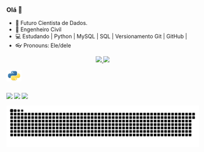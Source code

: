 ### Olá 👋

- 🔭 Futuro Cientista de Dados.
- 🌇 Engenheiro Civil 
- 💻 Estudando | Python | MySQL | SQL | Versionamento Git | GitHub |
- 👓 Pronouns: Ele/dele
<div align="center">
  <a href="https://github.com/felipesynyster">
  <img height="180em" src="https://github-readme-stats.vercel.app/api?username=felipesynyster&show_icons=true&theme=dark&include_all_commits=true&count_private=true"/>
  <img height="180em" src="https://github-readme-stats.vercel.app/api/top-langs/?username=felipesynyster&layout=compact&langs_count=7&theme=dark"/>
</div>
  <div style="display: inline_block"><br>
  <img align="center" alt="Felipe-Python" height="30" width="40" src="https://raw.githubusercontent.com/devicons/devicon/master/icons/python/python-original.svg">
</div>
 
  ##
 
<div> 
  <a href="https://www.linkedin.com/in/felipe-de-paulo-546164113/" target="_blank"><img src="https://img.shields.io/badge/-LinkedIn-%230077B5?style=for-the-badge&logo=linkedin&logoColor=white" target="_blank"></a> 
  <a href="https://www.instagram.com/felipe_dpaulo/" target="_blank"><img src="https://img.shields.io/badge/-Instagram-%23E4405F?style=for-the-badge&logo=instagram&logoColor=white" target="_blank"></a>
    <a href = "mailto:felipe_dpaulo@outlook.com"><img src="https://img.shields.io/badge/Microsoft_Outlook-0078D4?style=for-the-badge&logo=microsoft-outlook&logoColor=white" target="_blank"></a>
  
  ![Snake animation](https://github.com/FelipeSynyster/felipesynyster/blob/output/github-contribution-grid-snake.svg)
 
</div>
